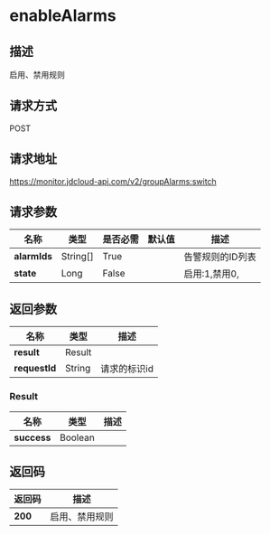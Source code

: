 # enableAlarms


## 描述
启用、禁用规则

## 请求方式
POST

## 请求地址
https://monitor.jdcloud-api.com/v2/groupAlarms:switch


## 请求参数
|名称|类型|是否必需|默认值|描述|
|---|---|---|---|---|
|**alarmIds**|String[]|True| |告警规则的ID列表|
|**state**|Long|False| |启用:1,禁用0,|


## 返回参数
|名称|类型|描述|
|---|---|---|
|**result**|Result| |
|**requestId**|String|请求的标识id|

### Result
|名称|类型|描述|
|---|---|---|
|**success**|Boolean| |

## 返回码
|返回码|描述|
|---|---|
|**200**|启用、禁用规则|
